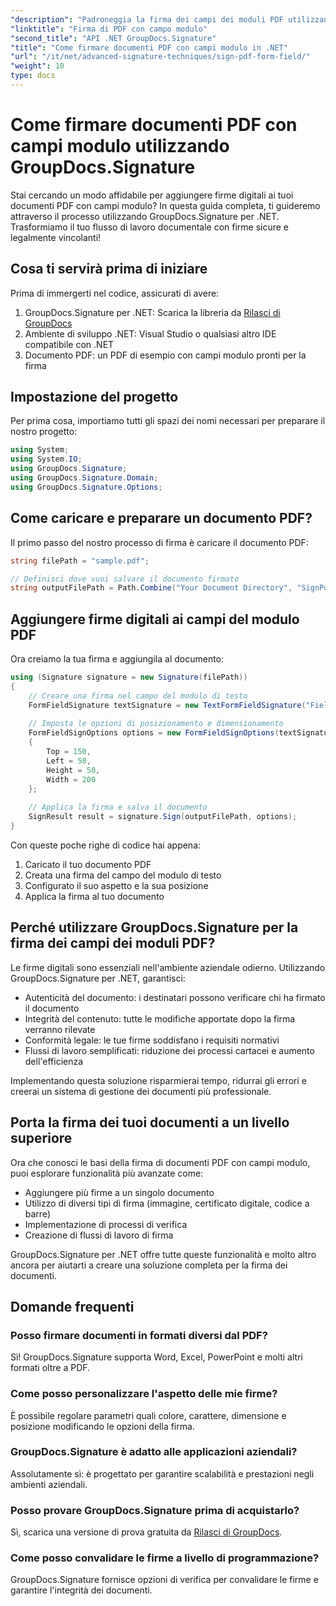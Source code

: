 ```yaml
---
"description": "Padroneggia la firma dei campi dei moduli PDF utilizzando GroupDocs.Signature per .NET. Crea firme digitali sicure e legalmente vincolanti con questo tutorial passo dopo passo."
"linktitle": "Firma di PDF con campo modulo"
"second_title": "API .NET GroupDocs.Signature"
"title": "Come firmare documenti PDF con campi modulo in .NET"
"url": "/it/net/advanced-signature-techniques/sign-pdf-form-field/"
"weight": 10
type: docs
---
```

# Come firmare documenti PDF con campi modulo utilizzando GroupDocs.Signature

Stai cercando un modo affidabile per aggiungere firme digitali ai tuoi documenti PDF con campi modulo? In questa guida completa, ti guideremo attraverso il processo utilizzando GroupDocs.Signature per .NET. Trasformiamo il tuo flusso di lavoro documentale con firme sicure e legalmente vincolanti!

## Cosa ti servirà prima di iniziare

Prima di immergerti nel codice, assicurati di avere:

1. GroupDocs.Signature per .NET: Scarica la libreria da [Rilasci di GroupDocs](https://releases.groupdocs.com/signature/net/)
2. Ambiente di sviluppo .NET: Visual Studio o qualsiasi altro IDE compatibile con .NET
3. Documento PDF: un PDF di esempio con campi modulo pronti per la firma

## Impostazione del progetto

Per prima cosa, importiamo tutti gli spazi dei nomi necessari per preparare il nostro progetto:

```csharp
using System;
using System.IO;
using GroupDocs.Signature;
using GroupDocs.Signature.Domain;
using GroupDocs.Signature.Options;
```

## Come caricare e preparare un documento PDF?

Il primo passo del nostro processo di firma è caricare il documento PDF:

```csharp
string filePath = "sample.pdf";

// Definisci dove vuoi salvare il documento firmato
string outputFilePath = Path.Combine("Your Document Directory", "SignPdfWithFormField", "SignedWithFormField.pdf");
```

## Aggiungere firme digitali ai campi del modulo PDF

Ora creiamo la tua firma e aggiungila al documento:

```csharp
using (Signature signature = new Signature(filePath))
{
    // Creare una firma nel campo del modulo di testo
    FormFieldSignature textSignature = new TextFormFieldSignature("FieldText", "Value1");
    
    // Imposta le opzioni di posizionamento e dimensionamento
    FormFieldSignOptions options = new FormFieldSignOptions(textSignature)
    {
        Top = 150,
        Left = 50,
        Height = 50,
        Width = 200
    };
    
    // Applica la firma e salva il documento
    SignResult result = signature.Sign(outputFilePath, options);
}
```

Con queste poche righe di codice hai appena:
1. Caricato il tuo documento PDF
2. Creata una firma del campo del modulo di testo
3. Configurato il suo aspetto e la sua posizione
4. Applica la firma al tuo documento

## Perché utilizzare GroupDocs.Signature per la firma dei campi dei moduli PDF?

Le firme digitali sono essenziali nell'ambiente aziendale odierno. Utilizzando GroupDocs.Signature per .NET, garantisci:

- Autenticità del documento: i destinatari possono verificare chi ha firmato il documento
- Integrità del contenuto: tutte le modifiche apportate dopo la firma verranno rilevate
- Conformità legale: le tue firme soddisfano i requisiti normativi
- Flussi di lavoro semplificati: riduzione dei processi cartacei e aumento dell'efficienza

Implementando questa soluzione risparmierai tempo, ridurrai gli errori e creerai un sistema di gestione dei documenti più professionale.

## Porta la firma dei tuoi documenti a un livello superiore

Ora che conosci le basi della firma di documenti PDF con campi modulo, puoi esplorare funzionalità più avanzate come:

- Aggiungere più firme a un singolo documento
- Utilizzo di diversi tipi di firma (immagine, certificato digitale, codice a barre)
- Implementazione di processi di verifica
- Creazione di flussi di lavoro di firma

GroupDocs.Signature per .NET offre tutte queste funzionalità e molto altro ancora per aiutarti a creare una soluzione completa per la firma dei documenti.

## Domande frequenti

### Posso firmare documenti in formati diversi dal PDF?
Sì! GroupDocs.Signature supporta Word, Excel, PowerPoint e molti altri formati oltre a PDF.

### Come posso personalizzare l'aspetto delle mie firme?
È possibile regolare parametri quali colore, carattere, dimensione e posizione modificando le opzioni della firma.

### GroupDocs.Signature è adatto alle applicazioni aziendali?
Assolutamente sì: è progettato per garantire scalabilità e prestazioni negli ambienti aziendali.

### Posso provare GroupDocs.Signature prima di acquistarlo?
Sì, scarica una versione di prova gratuita da [Rilasci di GroupDocs](https://releases.groupdocs.com/).

### Come posso convalidare le firme a livello di programmazione?
GroupDocs.Signature fornisce opzioni di verifica per convalidare le firme e garantire l'integrità dei documenti.